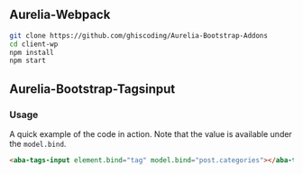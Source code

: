 ## Aurelia-Webpack
```bash
git clone https://github.com/ghiscoding/Aurelia-Bootstrap-Addons
cd client-wp
npm install
npm start
```

## Aurelia-Bootstrap-Tagsinput

### Usage
A quick example of the code in action. Note that the value is available under the `model.bind`.
```html
<aba-tags-input element.bind="tag" model.bind="post.categories"></aba-tags-input>
```
